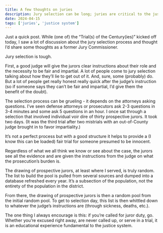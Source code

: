 ```yaml
---
title: A few thoughts on juries
description: Jury selection can be long; juries are critical to the justice system
date: 2024-04-15
tags: ['juries', 'justice system']
---
```

Just a quick post. While (one of) the “Trial(s) of the Century(ies)” kicked off today, I saw a lot of discussion about the jury selection process and thought I’d share some thoughts as a former Jury Commissioner.

Jury selection is tough. 

First, a good judge will give the jurors clear instructions about their role and the necessity to be fair and impartial. A lot of people come to jury selection talking about how they’ll lie to get out of it. And, sure, some (probably) do. But a lot of people get really honest really quick after the judge’s instruction (so if someone says they can’t be fair and impartial, I’d give them the benefit of the doubt).

The selection process can be grueling - it depends on the attorneys asking questions. I’ve seen defense attorneys or prosecutors ask 2-3 questions in 3-4 minutes and some ask 5 questions in an hour. I once sat through a selection that involved individual voir dire of thirty prospective jurors. It took two days. (It was the third trial after two mistrials with an out-of-County judge brought in to favor impartiality.)

It’s not a perfect process but with a good structure it helps to provide a (I know this can be loaded) fair trial for someone presumed to be innocent.

Regardless of what we all think we know or see about the case, the jurors see all the evidence and are given the instructions from the judge on what the prosecution’s burden is.

The drawing of prospective jurors, at least where I served, is truly random. The list to build the pool is pulled from several sources and dumped into a database refreshed every year. It’s a subsection of the population, not the entirety of the population in the district. 

From there, the drawing of prospective jurors is then a random pool from the initial random pool. To get to selection day, this list is then whittled down to whatever the judge’s instructions are (through sickness, deaths, etc.).

The one thing I always encourage is this: if you’re called for juror duty, go. Whether you’re excused right away, are never called up, or serve in a trial, it is an educational experience fundamental to the justice system. 
